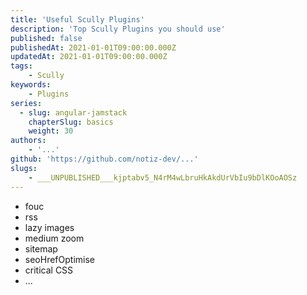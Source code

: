 ```yaml
---
title: 'Useful Scully Plugins'
description: 'Top Scully Plugins you should use'
published: false
publishedAt: 2021-01-01T09:00:00.000Z
updatedAt: 2021-01-01T09:00:00.000Z
tags:
    - Scully
keywords:
    - Plugins
series:
  - slug: angular-jamstack
    chapterSlug: basics
    weight: 30
authors:
    - '...'
github: 'https://github.com/notiz-dev/...'
slugs:
    - ___UNPUBLISHED___kjptabv5_N4rM4wLbruHkAkdUrVbIu9bDlKOoAOSz
---
```


* fouc
* rss
* lazy images
* medium zoom
* sitemap
* seoHrefOptimise
* critical CSS
* ...